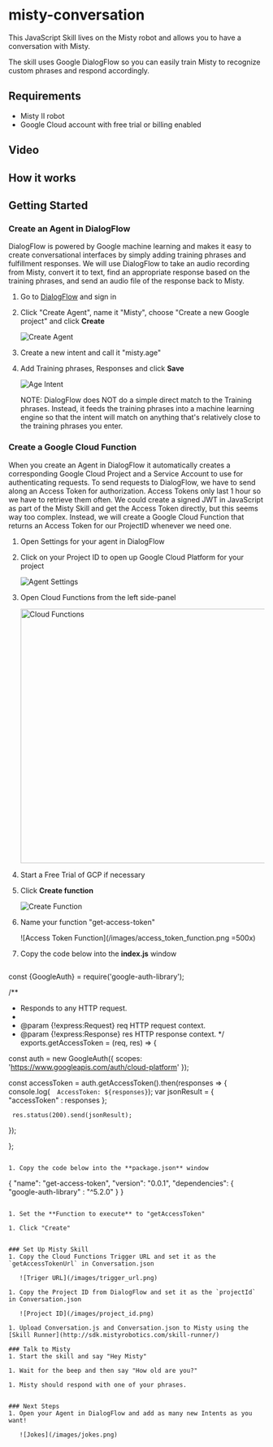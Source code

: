 # misty-conversation
This JavaScript Skill lives on the Misty robot and allows you to have a conversation with Misty. 

The skill uses Google DialogFlow so you can easily train Misty to recognize custom phrases and respond accordingly.

## Requirements
* Misty II robot
* Google Cloud account with free trial or billing enabled

## Video

## How it works


## Getting Started

### Create an Agent in DialogFlow
DialogFlow is powered by Google machine learning and makes it easy to create conversational interfaces by simply adding training phrases and fulfillment responses. We will use DialogFlow to take an audio recording from Misty, convert it to text, find an appropriate response based on the training phrases, and send an audio file of the response back to Misty.  
1. Go to [DialogFlow](https://dialogflow.com/) and sign in

1. Click "Create Agent", name it "Misty", choose "Create a new Google project" and click **Create** 

   ![Create Agent](/images/create_agent.png)

1. Create a new intent and call it "misty.age"

1. Add Training phrases, Responses and click **Save**

   ![Age Intent](/images/age_intent.png)

   NOTE: DialogFlow does NOT do a simple direct match to the Training phrases. Instead, it feeds the training phrases into a machine learning engine so that the intent will match on anything that's relatively close to the training phrases you enter.


### Create a Google Cloud Function
When you create an Agent in DialogFlow it automatically creates a corresponding Google Cloud Project and a Service Account to use for authenticating requests. To send requests to DialogFlow, we have to send along an Access Token for authorization. Access Tokens only last 1 hour so we have to retrieve them often. We could create a signed JWT in JavaScript as part of the Misty Skill and get the Access Token directly, but this seems way too complex. Instead, we will create a Google Cloud Function that returns an Access Token for our ProjectID whenever we need one.

1. Open Settings for your agent in DialogFlow

1. Click on your Project ID to open up Google Cloud Platform for your project

   ![Agent Settings](/images/agent_settings.png)

1. Open Cloud Functions from the left side-panel

   <img src="/images/cloud_functions.png" alt="Cloud Functions" width="500">

1. Start a Free Trial of GCP if necessary

1. Click **Create function**

   ![Create Function](/images/create_function.png)

1. Name your function "get-access-token"

   ![Access Token Function](/images/access_token_function.png =500x)

1. Copy the code below into the **index.js** window
   ```
const {GoogleAuth} = require('google-auth-library');

/**
 * Responds to any HTTP request.
 *
 * @param {!express:Request} req HTTP request context.
 * @param {!express:Response} res HTTP response context.
 */
exports.getAccessToken = (req, res) => {

  const auth = new GoogleAuth({
    scopes: 'https://www.googleapis.com/auth/cloud-platform'
  });

  const accessToken = auth.getAccessToken().then(responses => {
    console.log(`  AccessToken: ${responses}`);
    var jsonResult = {
                        "accessToken" : responses
                     };

     res.status(200).send(jsonResult);
  });

};
```

1. Copy the code below into the **package.json** window
   ```
{
  "name": "get-access-token",
  "version": "0.0.1",
  "dependencies": {
    "google-auth-library" : "^5.2.0"
  }
}
```

1. Set the **Function to execute** to "getAccessToken"

1. Click "Create"


### Set Up Misty Skill
1. Copy the Cloud Functions Trigger URL and set it as the `getAccessTokenUrl` in Conversation.json

   ![Triger URL](/images/trigger_url.png)

1. Copy the Project ID from DialogFlow and set it as the `projectId` in Conversation.json

   ![Project ID](/images/project_id.png)

1. Upload Conversation.js and Conversation.json to Misty using the [Skill Runner](http://sdk.mistyrobotics.com/skill-runner/)

### Talk to Misty
1. Start the skill and say "Hey Misty"

1. Wait for the beep and then say "How old are you?"

1. Misty should respond with one of your phrases.


### Next Steps
1. Open your Agent in DialogFlow and add as many new Intents as you want!

   ![Jokes](/images/jokes.png)


